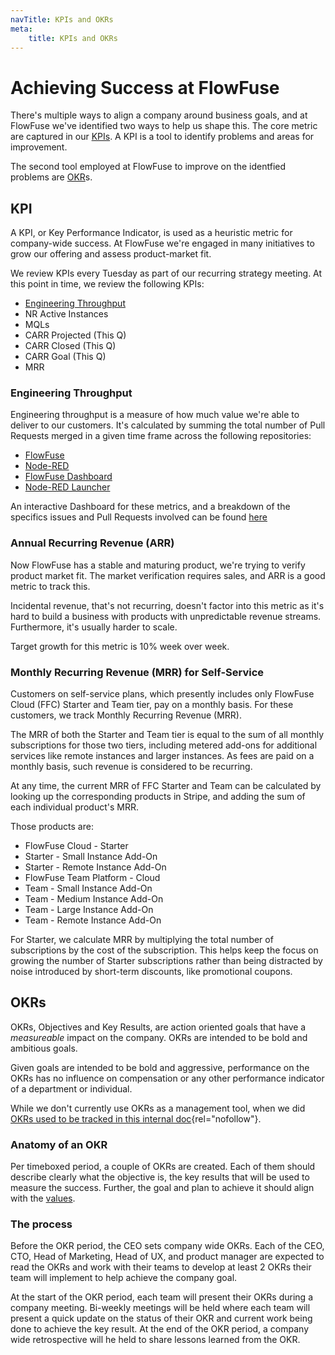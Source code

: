 ```yaml
---
navTitle: KPIs and OKRs
meta:
    title: KPIs and OKRs
---
```


# Achieving Success at FlowFuse

There's multiple ways to align a company around business goals, and at FlowFuse
we've identified two ways to help us shape this. The core metric are captured in
our [KPIs](#kpi). A KPI is a tool to identify problems and areas for improvement.

The second tool employed at FlowFuse to improve on the identfied problems are [OKR](#okrs)s.

## KPI

A KPI, or Key Performance Indicator, is used as a heuristic metric for company-wide
success. At FlowFuse we're engaged in many initiatives to grow our offering and
assess product-market fit. 

We review KPIs every Tuesday as part of our recurring strategy meeting. 
At this point in time, we review the following KPIs:
* [Engineering Throughput](#engineering-throughput) 
* NR Active Instances
* MQLs
* CARR Projected (This Q)
* CARR Closed (This Q)
* CARR Goal (This Q)
* MRR

### Engineering Throughput

Engineering throughput is a measure of how much value we're able to deliver to our customers. It's calculated by summing the total number of Pull Requests merged in a given time frame across the following repositories:

- [FlowFuse](https://github.com/flowfuse/flowfuse)
- [Node-RED](https://github.com/node-red/node-red)
- [FlowFuse Dashboard](https://github.com/flowfuse/node-red-dashboard)
- [Node-RED Launcher](https://github.com/flowfuse/node-red-launcher)

An interactive Dashboard for these metrics, and a breakdown of the specifics issues and Pull Requests involved can be found [here](https://github-stats.flowfuse.cloud/dashboard/analysis)

### Annual Recurring Revenue (ARR)

Now FlowFuse has a stable and maturing product, we're trying to verify product
market fit. The market verification requires sales, and ARR is a good metric to
track this.

Incidental revenue, that's not recurring, doesn't factor into this metric as it's
hard to build a business with products with unpredictable revenue streams. Furthermore,
it's usually harder to scale.

Target growth for this metric is 10% week over week.

### Monthly Recurring Revenue (MRR) for Self-Service

Customers on self-service plans, which presently includes only FlowFuse Cloud (FFC) Starter and Team tier, pay on a monthly basis. For these customers, we track Monthly Recurring Revenue (MRR). 

The MRR of both the Starter and Team tier is equal to the sum of all monthly subscriptions for those two tiers, including metered add-ons for additional services like remote instances and larger instances. As fees are paid on a monthly basis, such revenue is considered to be recurring.

At any time, the current MRR of FFC Starter and Team can be calculated by looking up the corresponding products in Stripe, and adding the sum of each individual product's MRR. 

Those products are:
- FlowFuse Cloud - Starter
- Starter - Small Instance Add-On
- Starter - Remote Instance Add-On
- FlowFuse Team Platform - Cloud
- Team - Small Instance Add-On
- Team - Medium Instance Add-On
- Team - Large Instance Add-On
- Team - Remote Instance Add-On

For Starter, we calculate MRR by multiplying the total number of subscriptions by the cost of the subscription. This helps keep the focus on growing the number of Starter subscriptions rather than being distracted by noise introduced by short-term discounts, like promotional coupons.

## OKRs

OKRs, Objectives and Key Results, are action oriented goals that have a _measureable_
impact on the company. OKRs are intended to be bold and ambitious goals.

Given goals are intended to be bold and aggressive, performance on the OKRs has
no influence on compensation or any other performance indicator of a department
or individual.

While we don't currently use OKRs as a management tool, when we did [OKRs used to be tracked in this internal doc](https://docs.google.com/document/d/12zOCFxot0rlRY-_hNwCmuv7_U1STqjzoaXh8EkIWtZI){rel="nofollow"}.

### Anatomy of an OKR

Per timeboxed period, a couple of OKRs are created. Each of them should describe
clearly what the objective is, the key results that will be used to measure the success.
Further, the goal and plan to achieve it should align with the [values](./values/).

### The process

Before the OKR period, the CEO sets company wide OKRs. Each of the CEO, CTO,
Head of Marketing, Head of UX, and product manager are expected to read the OKRs
and work with their teams to develop at least 2 OKRs their team will implement to help achieve the company goal.

At the start of the OKR period, each team will present their OKRs during a company meeting. Bi-weekly meetings will be held where each team will present a quick update on the status of their OKR and current work being done to achieve the key result. At the end of the OKR period, a company wide retrospective will he held to share lessons learned from the OKR.
